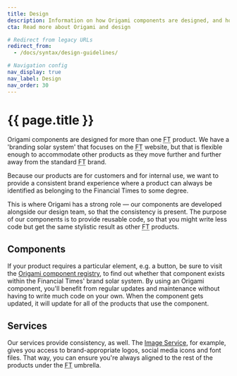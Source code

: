 ```yaml
---
title: Design
description: Information on how Origami components are designed, and how we try to accomodate multiple use-cases.
cta: Read more about Origami and design

# Redirect from legacy URLs
redirect_from:
  - /docs/syntax/design-guidelines/

# Navigation config
nav_display: true
nav_label: Design
nav_order: 30
---
```


# {{ page.title }}

Origami components are designed for more than one <abbr title="Financial Times">FT</abbr> product. We have a 'branding solar system' that focuses on the <abbr title="Financial Times">FT</abbr> website, but that is flexible enough to accommodate other products as they move further and further away from the standard <abbr title="Financial Times">FT</abbr> brand.

Because our products are for customers and for internal use, we want to provide a consistent brand experience where a product can always be identified as belonging to the Financial Times to some degree.

This is where Origami has a strong role — our components are developed alongside our design team, so that the consistency is present. The purpose of our components is to provide reusable code, so that you might write less code but get the same stylistic result as other <abbr title="Financial Times">FT</abbr> products.

## Components 
If your product requires a particular element, e.g. a button, be sure to visit the [Origami component registry](https://registry.origami.ft.com/components/), to find out whether that component exists within the Financial Times' brand solar system. By using an Origami component, you'll benefit from regular updates and maintenance without having to write much code on your own. When the component gets updated, it will update for all of the products that use the component.

## Services
Our services provide consistency, as well. The [Image Service](https://www.ft.com/__origami/service/image/v2), for example, gives you access to brand-appropriate logos, social media icons and font files. That way, you can ensure you're always aligned to the rest of the products under the <abbr title="Financial Times">FT</abbr> umbrella.
